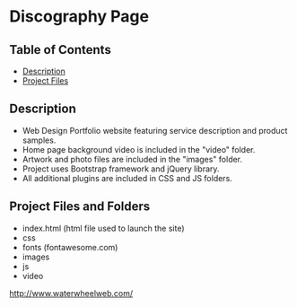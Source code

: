 # Discography Page

## Table of Contents

* [Description](#description)
* [Project Files](#project_files)

## Description

- Web Design Portfolio website featuring service description and product samples.
- Home page background video is included in the "video" folder.
- Artwork and photo files are included in the "images" folder.
- Project uses Bootstrap framework and jQuery library.
- All additional plugins are included in CSS and JS folders. 

## Project Files and Folders

- index.html (html file used to launch the site)
- css
- fonts (fontawesome.com)
- images
- js
- video

http://www.waterwheelweb.com/

